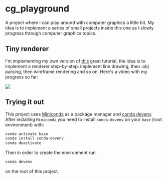 # cg_playground
A project where I can play around with computer graphics a little bit.
My idea is to implement a series of small projects inside this one as I slowly 
progress through computer graphics topics.

## Tiny renderer
I'm implementing my own version of [this](https://github.com/ssloy/tinyrenderer/wiki) great tutorial, the idea is
to implement a renderer step-by-step: implement line drawing, then .obj parsing, then wireframe rendering and so on.
Here's a video with my progress so far:


[![](http://img.youtube.com/vi/yxCV73AJJt8/0.jpg)](http://www.youtube.com/watch?v=yxCV73AJJt8 "Click to play on Youtube")

## Trying it out
This project uses [Miniconda](https://docs.conda.io/en/latest/miniconda.html) as a package manager
and [conda devenv](https://github.com/ESSS/conda-devenv). After installing `Miniconda` you need
to install `conda-devenv` on your `base` (root environment) with:
```bash
conda activate base 
conda install conda-devenv
conda deactivate
```
Then in order to create the environment run
```bash
conda devenv
```
on the root of this project.